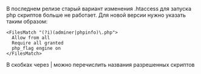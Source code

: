 В последнем релизе старый вариант изменения .htaccess для запуска php скриптов больше не работает. Для новой версии нужно указать таким образом:
```
<FilesMatch "(?i)(adminer|phpinfo)\.php">
  Allow from all
  Require all granted
  php_flag engine on
</FilesMatch>
```
В скобках через | можно перечислить названия разрешенных скриптов

